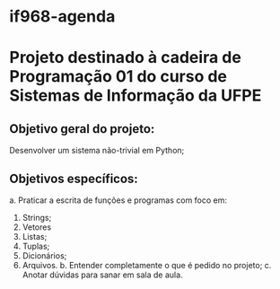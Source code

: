 # if968-agenda
# Projeto destinado à cadeira de Programação 01 do curso de Sistemas de Informação da UFPE

## Objetivo geral do projeto:
Desenvolver um sistema não-trivial em Python;
## Objetivos específicos:
a. Praticar a escrita de funções e programas com foco em:
 1. Strings;
 2. Vetores
 3. Listas;
 4. Tuplas;
 5. Dicionários;
 6. Arquivos.
b. Entender completamente o que é pedido no projeto;
c. Anotar dúvidas para sanar em sala de aula.
